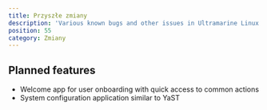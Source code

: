 ```yaml
---
title: Przyszłe zmiany
description: 'Various known bugs and other issues in Ultramarine Linux.'
position: 55
category: Zmiany
---
```


## Planned features
- Welcome app for user onboarding with quick access to common actions
- System configuration application similar to YaST
